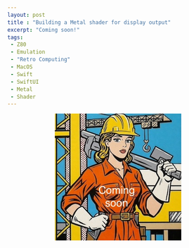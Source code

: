 ```yaml
---
layout: post
title : "Building a Metal shader for display output"
excerpt: "Coming soon!"
tags:
 - Z80
 - Emulation
 - "Retro Computing"
 - MacOS
 - Swift
 - SwiftUI
 - Metal
 - Shader
---
```


<p style="text-align:center;">
	<img src="/assets/images/under_construction.jpg" alt="Female construction worker">
</p>





 